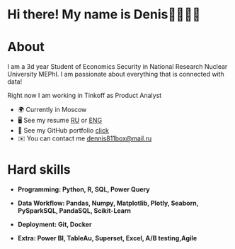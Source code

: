 # Hi there! My name is Denis👋👨🏻‍💻




# About


I am a 3d year Student of Economics Security in National Research Nuclear University MEPhI. I am passionate about everything that is connected with data!

Right now I am working in Tinkoff as Product Analyst


* 🌍 Currently in Moscow
* 🖥️ See my resume [RU](https://github.com/densivanov/data_analytics_projects/blob/main/resume_rus.jpg) or [ENG](https://github.com/densivanov/data_analytics_projects/blob/main/resume_eng.jpg)
* 🔧 See my GitHub portfolio [click](https://github.com/deNzik3/data_analytics_projects)
* ✉️ You can contact me  [dennis811box@mail.ru](mailto:dennis811box@mail.ru)


# Hard skills

* **Programming: Python, R, SQL, Power Query**


* **Data Workflow: Pandas, Numpy, Matplotlib, Plotly, Seaborn, PySparkSQL, PandaSQL, Scikit-Learn**

* **Deployment: Git, Docker**

* **Extra: Power BI, TableAu, Superset, Excel, A/B testing,Agile**








